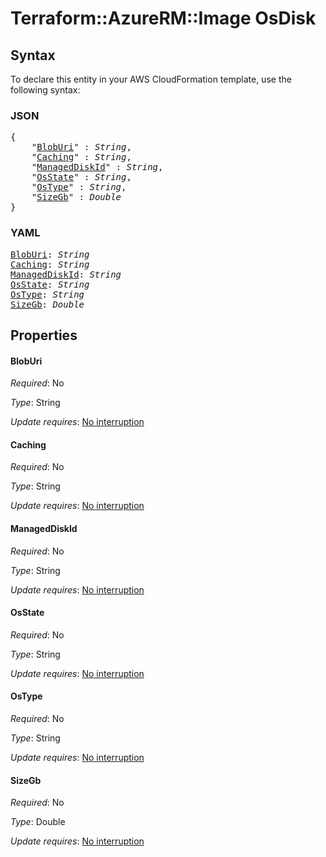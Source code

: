 # Terraform::AzureRM::Image OsDisk

## Syntax

To declare this entity in your AWS CloudFormation template, use the following syntax:

### JSON

<pre>
{
    "<a href="#bloburi" title="BlobUri">BlobUri</a>" : <i>String</i>,
    "<a href="#caching" title="Caching">Caching</a>" : <i>String</i>,
    "<a href="#manageddiskid" title="ManagedDiskId">ManagedDiskId</a>" : <i>String</i>,
    "<a href="#osstate" title="OsState">OsState</a>" : <i>String</i>,
    "<a href="#ostype" title="OsType">OsType</a>" : <i>String</i>,
    "<a href="#sizegb" title="SizeGb">SizeGb</a>" : <i>Double</i>
}
</pre>

### YAML

<pre>
<a href="#bloburi" title="BlobUri">BlobUri</a>: <i>String</i>
<a href="#caching" title="Caching">Caching</a>: <i>String</i>
<a href="#manageddiskid" title="ManagedDiskId">ManagedDiskId</a>: <i>String</i>
<a href="#osstate" title="OsState">OsState</a>: <i>String</i>
<a href="#ostype" title="OsType">OsType</a>: <i>String</i>
<a href="#sizegb" title="SizeGb">SizeGb</a>: <i>Double</i>
</pre>

## Properties

#### BlobUri

_Required_: No

_Type_: String

_Update requires_: [No interruption](https://docs.aws.amazon.com/AWSCloudFormation/latest/UserGuide/using-cfn-updating-stacks-update-behaviors.html#update-no-interrupt)

#### Caching

_Required_: No

_Type_: String

_Update requires_: [No interruption](https://docs.aws.amazon.com/AWSCloudFormation/latest/UserGuide/using-cfn-updating-stacks-update-behaviors.html#update-no-interrupt)

#### ManagedDiskId

_Required_: No

_Type_: String

_Update requires_: [No interruption](https://docs.aws.amazon.com/AWSCloudFormation/latest/UserGuide/using-cfn-updating-stacks-update-behaviors.html#update-no-interrupt)

#### OsState

_Required_: No

_Type_: String

_Update requires_: [No interruption](https://docs.aws.amazon.com/AWSCloudFormation/latest/UserGuide/using-cfn-updating-stacks-update-behaviors.html#update-no-interrupt)

#### OsType

_Required_: No

_Type_: String

_Update requires_: [No interruption](https://docs.aws.amazon.com/AWSCloudFormation/latest/UserGuide/using-cfn-updating-stacks-update-behaviors.html#update-no-interrupt)

#### SizeGb

_Required_: No

_Type_: Double

_Update requires_: [No interruption](https://docs.aws.amazon.com/AWSCloudFormation/latest/UserGuide/using-cfn-updating-stacks-update-behaviors.html#update-no-interrupt)

